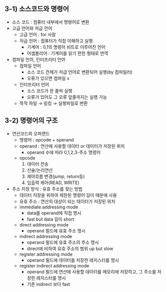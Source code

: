 ## 3-1) 소스코드와 명령어

- 소스 코드 : 컴퓨터 내부에서 명령어로 변환
- 고급 언어와 저급 언어
    - 고급 언어 : for 사람
    - 저급 언어 : 컴퓨터가 직접 이해하고 실행
        - 기계어 : 0,1의 명령어 비트로 이루어진 언어
        - 어셈블리어 : 기계어를 읽기 편한 형태로 번역
- 컴파일 언어, 인터프리터 언어
    - 컴파일 언어
        - 소스 코드 전체가 저급 언어로 변환되어 실행(by 컴파일러)
        - 오류가 있으면 컴파일 x
    - 인터프리터 언어
        - 소스 코드가 한 줄씩 실행
        - 오류가 있어도 그 오류 앞줄까지는 실행 가능
    - 목적 파일 → 링킹 → 실행파일로 변환

## 3-2) 명령어의 구조

- 연산코드와 오퍼랜드
    - 명령어 : opcode + operand
    - operand : 연산에 사용할 데이터 or 데이터가 저장된 위치
        - operand 수에 따라 0,1,2,3-주소 명령어
    - opcode
        1. 데이터 전송
        2. 산술/논리연산
        3. 제어흐름 변경(jump, return등)
        4. 입출력 제어(READ, WRITE)
- 주소 지정 방식 : 유효 주소를 찾는 방법
    - 데이터 저장을 위하여 제한된 명령어 길이 때문에 사용
    - 유효 주소 : 연산의 대상이 되는 데이터가 저장된 위치
    - immediate addressing mode
        - data를 operand에 직접 명시
        - fast but data 길이 short
    - direct addressing mode
        - operand 필드에 유효 주소 명시
    - indirect addressing mode
        - operand 필드에 유효 주소의 주소 명시
        - direct에 비하여 유효 주소의 범위 up but slow
    - register addressing mode
        - operand 필드에 데이터를 저장한 레지스터를 명시
    - register indirect addressing mode
        - operand  필드에 연산에 사용할 데이터를 메모리에 저장하고, 그 주소를 저장한 레지스터를 명시
        - 기존 indirect 보다  fast
